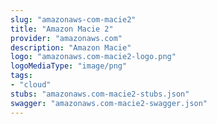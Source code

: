 ```yaml
---
slug: "amazonaws-com-macie2"
title: "Amazon Macie 2"
provider: "amazonaws.com"
description: "Amazon Macie"
logo: "amazonaws.com-macie2-logo.png"
logoMediaType: "image/png"
tags:
- "cloud"
stubs: "amazonaws.com-macie2-stubs.json"
swagger: "amazonaws.com-macie2-swagger.json"
---
```

